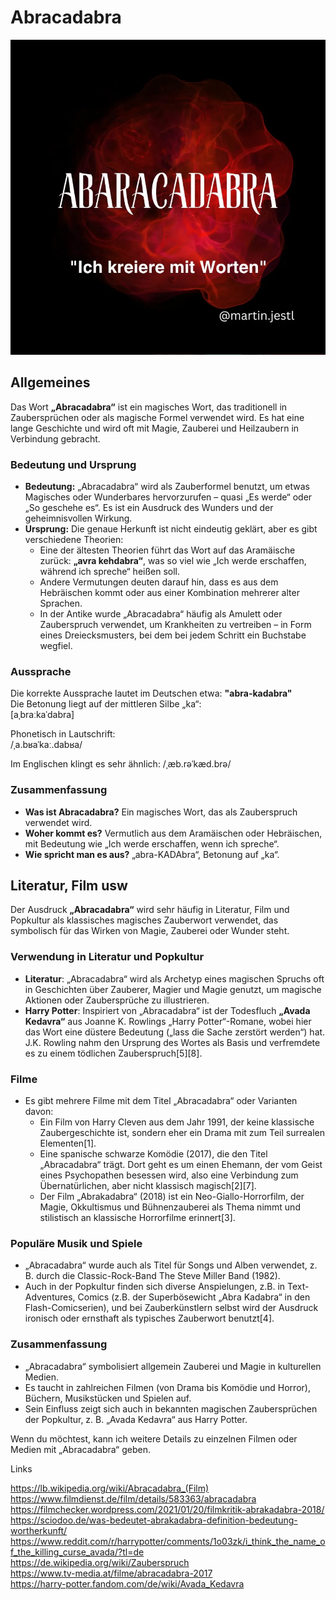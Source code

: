 # Abracadabra
![Abracadabra](../bilder/Abracadara.png)
## Allgemeines
Das Wort **„Abracadabra“** ist ein magisches Wort, das traditionell in Zaubersprüchen oder als magische Formel verwendet wird. Es hat eine lange Geschichte und wird oft mit Magie, Zauberei und Heilzaubern in Verbindung gebracht.

### Bedeutung und Ursprung
- **Bedeutung:** „Abracadabra“ wird als Zauberformel benutzt, um etwas Magisches oder Wunderbares hervorzurufen – quasi „Es werde“ oder „So geschehe es“. Es ist ein Ausdruck des Wunders und der geheimnisvollen Wirkung.
- **Ursprung:** Die genaue Herkunft ist nicht eindeutig geklärt, aber es gibt verschiedene Theorien:
  - Eine der ältesten Theorien führt das Wort auf das Aramäische zurück: **„avra kehdabra“**, was so viel wie „Ich werde erschaffen, während ich spreche“ heißen soll.
  - Andere Vermutungen deuten darauf hin, dass es aus dem Hebräischen kommt oder aus einer Kombination mehrerer alter Sprachen.
  - In der Antike wurde „Abracadabra“ häufig als Amulett oder Zauberspruch verwendet, um Krankheiten zu vertreiben – in Form eines Dreiecksmusters, bei dem bei jedem Schritt ein Buchstabe wegfiel.

### Aussprache
Die korrekte Aussprache lautet im Deutschen etwa:
**"abra-kadabra"**  
Die Betonung liegt auf der mittleren Silbe „ka“:  
[aˌbraːkaˈdabra]

Phonetisch in Lautschrift:  
/ˌa.bʁaˈkaː.dabʁa/

Im Englischen klingt es sehr ähnlich: /ˌæb.rəˈkæd.brə/

### Zusammenfassung
- **Was ist Abracadabra?** Ein magisches Wort, das als Zauberspruch verwendet wird.
- **Woher kommt es?** Vermutlich aus dem Aramäischen oder Hebräischen, mit Bedeutung wie „Ich werde erschaffen, wenn ich spreche“.
- **Wie spricht man es aus?** „abra-KADAbra“, Betonung auf „ka“.

## Literatur, Film usw

Der Ausdruck **„Abracadabra“** wird sehr häufig in Literatur, Film und Popkultur als klassisches magisches Zauberwort verwendet, das symbolisch für das Wirken von Magie, Zauberei oder Wunder steht.

### Verwendung in Literatur und Popkultur
- **Literatur**: „Abracadabra“ wird als Archetyp eines magischen Spruchs oft in Geschichten über Zauberer, Magier und Magie genutzt, um magische Aktionen oder Zaubersprüche zu illustrieren.
- **Harry Potter**: Inspiriert von „Abracadabra“ ist der Todesfluch **„Avada Kedavra“** aus Joanne K. Rowlings „Harry Potter“-Romane, wobei hier das Wort eine düstere Bedeutung („lass die Sache zerstört werden“) hat. J.K. Rowling nahm den Ursprung des Wortes als Basis und verfremdete es zu einem tödlichen Zauberspruch[5][8].

### Filme
- Es gibt mehrere Filme mit dem Titel „Abracadabra“ oder Varianten davon:
  - Ein Film von Harry Cleven aus dem Jahr 1991, der keine klassische Zaubergeschichte ist, sondern eher ein Drama mit zum Teil surrealen Elementen[1].
  - Eine spanische schwarze Komödie (2017), die den Titel „Abracadabra“ trägt. Dort geht es um einen Ehemann, der vom Geist eines Psychopathen besessen wird, also eine Verbindung zum Übernatürlichen, aber nicht klassisch magisch[2][7].
  - Der Film „Abrakadabra“ (2018) ist ein Neo-Giallo-Horrorfilm, der Magie, Okkultismus und Bühnenzauberei als Thema nimmt und stilistisch an klassische Horrorfilme erinnert[3].

### Populäre Musik und Spiele
- „Abracadabra“ wurde auch als Titel für Songs und Alben verwendet, z. B. durch die Classic-Rock-Band The Steve Miller Band (1982).
- Auch in der Popkultur finden sich diverse Anspielungen, z.B. in Text-Adventures, Comics (z.B. der Superbösewicht „Abra Kadabra“ in den Flash-Comicserien), und bei Zauberkünstlern selbst wird der Ausdruck ironisch oder ernsthaft als typisches Zauberwort benutzt[4].

### Zusammenfassung
- „Abracadabra“ symbolisiert allgemein Zauberei und Magie in kulturellen Medien.
- Es taucht in zahlreichen Filmen (von Drama bis Komödie und Horror), Büchern, Musikstücken und Spielen auf.
- Sein Einfluss zeigt sich auch in bekannten magischen Zaubersprüchen der Popkultur, z. B. „Avada Kedavra“ aus Harry Potter.

Wenn du möchtest, kann ich weitere Details zu einzelnen Filmen oder Medien mit „Abracadabra“ geben.

Links

https://lb.wikipedia.org/wiki/Abracadabra_(Film) \
https://www.filmdienst.de/film/details/583363/abracadabra \
https://filmchecker.wordpress.com/2021/01/20/filmkritik-abrakadabra-2018/ \
https://sciodoo.de/was-bedeutet-abrakadabra-definition-bedeutung-wortherkunft/ \
https://www.reddit.com/r/harrypotter/comments/1o03zk/i_think_the_name_of_the_killing_curse_avada/?tl=de \
https://de.wikipedia.org/wiki/Zauberspruch \
https://www.tv-media.at/filme/abracadabra-2017 \
https://harry-potter.fandom.com/de/wiki/Avada_Kedavra

